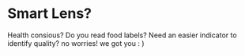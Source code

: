 ﻿# Smart Lens?

Health consious? Do you read food labels? Need an easier indicator to identify quality? no worries! we got you : )
